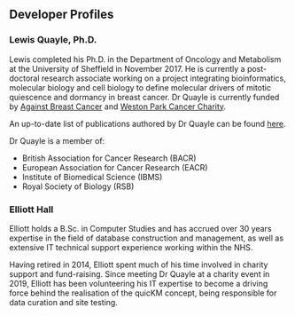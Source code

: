 ## **Developer Profiles**

### Lewis Quayle, Ph.D.

Lewis completed his Ph.D. in the Department of Oncology and Metabolism at the University of Sheffield in November 2017. He is currently a post-doctoral research associate working on a project integrating bioinformatics, molecular biology and cell biology to define molecular drivers of mitotic quiescence and dormancy in breast cancer. Dr Quayle is currently funded by <a href="https://www.againstbreastcancer.org.uk/" target="_blank">Against Breast Cancer</a> and <a href="https://www.westonpark.org.uk/" target="_blank">Weston Park Cancer Charity</a>.

An up-to-date list of publications authored by Dr Quayle can be found <a href="https://www.sheffield.ac.uk/medicine/people/oncology-metabolism/lewis-quayle" target="_blank">here</a>.

Dr Quayle is a member of:

- British Association for Cancer Research (BACR)
- European Association for Cancer Research (EACR)
- Institute of Biomedical Science (IBMS)
- Royal Society of Biology (RSB)

### Elliott Hall

Elliott holds a B.Sc. in Computer Studies and has accrued over 30 years expertise in the field of database construction and management, as well as extensive IT technical support experience working within the NHS.

Having retired in 2014, Elliott spent much of his time involved in charity support and fund-raising. Since meeting Dr Quayle at a charity event in 2019, Elliott has been volunteering his IT expertise to become a driving force behind the realisation of the quicKM concept, being responsible for data curation and site testing.